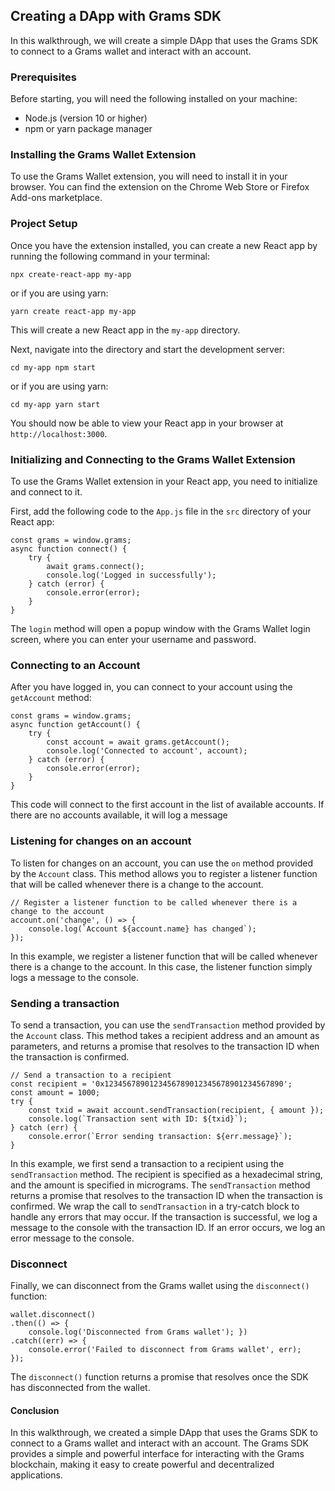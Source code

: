 
## Creating a DApp with Grams SDK

In this walkthrough, we will create a simple DApp that uses the Grams SDK to connect to a Grams wallet and interact with an account.

### Prerequisites

Before starting, you will need the following installed on your machine:

-   Node.js (version 10 or higher)
-   npm or yarn package manager

### Installing the Grams Wallet Extension

To use the Grams Wallet extension, you will need to install it in your browser. You can find the extension on the Chrome Web Store or Firefox Add-ons marketplace.

### Project Setup

Once you have the extension installed, you can create a new React app by running the following command in your terminal:

```
npx create-react-app my-app
```

or if you are using yarn:

```
yarn create react-app my-app
```

This will create a new React app in the `my-app` directory.

Next, navigate into the directory and start the development server:

```
cd my-app npm start
```

or if you are using yarn:

```
cd my-app yarn start
```

You should now be able to view your React app in your browser at `http://localhost:3000`.

### Initializing and Connecting to the Grams Wallet Extension

To use the Grams Wallet extension in your React app, you need to initialize and connect to it.

First, add the following code to the `App.js` file in the `src` directory of your React app:

```
const grams = window.grams;
async function connect() {
	try {
		await grams.connect();
		console.log('Logged in successfully');
	} catch (error) {
		console.error(error);
	}
}
```

The `login` method will open a popup window with the Grams Wallet login screen, where you can enter your username and password.

### Connecting to an Account

After you have logged in, you can connect to your account using the `getAccount` method:

```
const grams = window.grams;
async function getAccount() {
	try {
		const account = await grams.getAccount();
		console.log('Connected to account', account);
	} catch (error) {
		console.error(error);
	}
}
```

This code will connect to the first account in the list of available accounts. If there are no accounts available, it will log a message

### Listening for changes on an account

To listen for changes on an account, you can use the `on` method provided by the `Account` class. This method allows you to register a listener function that will be called whenever there is a change to the account.

```
// Register a listener function to be called whenever there is a change to the account
account.on('change', () => {
	console.log(`Account ${account.name} has changed`);
});
```

In this example, we register a listener function that will be called whenever there is a change to the account. In this case, the listener function simply logs a message to the console.

### Sending a transaction

To send a transaction, you can use the `sendTransaction` method provided by the `Account` class. This method takes a recipient address and an amount as parameters, and returns a promise that resolves to the transaction ID when the transaction is confirmed.

```
// Send a transaction to a recipient
const recipient = '0x1234567890123456789012345678901234567890';
const amount = 1000;  
try {
	const txid = await account.sendTransaction(recipient, { amount });  
	console.log(`Transaction sent with ID: ${txid}`);
} catch (err) {
	console.error(`Error sending transaction: ${err.message}`);
}
```

In this example, we first send a transaction to a recipient using the `sendTransaction` method. The recipient is specified as a hexadecimal string, and the amount is specified in micrograms. The `sendTransaction` method returns a promise that resolves to the transaction ID when the transaction is confirmed. We wrap the call to `sendTransaction` in a try-catch block to handle any errors that may occur. If the transaction is successful, we log a message to the console with the transaction ID. If an error occurs, we log an error message to the console.

### Disconnect

Finally, we can disconnect from the Grams wallet using the `disconnect()` function:

```
wallet.disconnect()
.then(() => {
	console.log('Disconnected from Grams wallet'); })
.catch((err) => {
	console.error('Failed to disconnect from Grams wallet', err);
});
```

The `disconnect()` function returns a promise that resolves once the SDK has disconnected from the wallet.

#### Conclusion

In this walkthrough, we created a simple DApp that uses the Grams SDK to connect to a Grams wallet and interact with an account. The Grams SDK provides a simple and powerful interface for interacting with the Grams blockchain, making it easy to create powerful and decentralized applications.